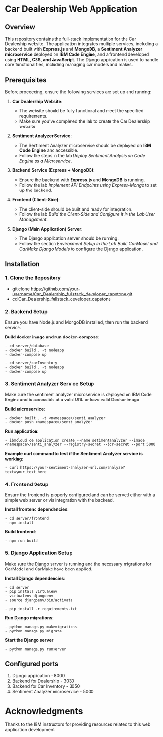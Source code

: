# Car Dealership Web Application

## Overview
This repository contains the full-stack implementation for the Car Dealership website. The application integrates multiple services, including a backend built with **Express.js** and **MongoDB**, a **Sentiment Analyzer microservice** deployed on **IBM Code Engine**, and a frontend developed using **HTML, CSS, and JavaScript**. The Django application is used to handle core functionalities, including managing car models and makes.

## Prerequisites

Before proceeding, ensure the following services are set up and running:

1. **Car Dealership Website**: 
   - The website should be fully functional and meet the specified requirements.
   - Make sure you’ve completed the lab to create the Car Dealership website.

2. **Sentiment Analyzer Service**:
   - The Sentiment Analyzer microservice should be deployed on **IBM Code Engine** and accessible.
   - Follow the steps in the lab *Deploy Sentiment Analysis on Code Engine as a Microservice*.

3. **Backend Service (Express + MongoDB)**:
   - Ensure the backend with **Express.js** and **MongoDB** is running.
   - Follow the lab *Implement API Endpoints using Express-Mongo* to set up the backend.

4. **Frontend (Client-Side)**:
   - The client-side should be built and ready for integration.
   - Follow the lab *Build the Client-Side and Configure it in the Lab User Management*.

5. **Django (Main Application) Server**:
   - The Django application server should be running.
   - Follow the section *Environment Setup in the Lab Build CarModel and CarMake Django Models* to configure the Django application.


## Installation

### 1. Clone the Repository

- git clone https://github.com/your-username/Car_Dealership_fullstack_developer_capstone.git
- cd Car_Dealership_fullstack_developer_capstone


### 2. Backend Setup
Ensure you have Node.js and MongoDB installed, then run the backend service.

**Build docker image and run docker-compose**:

    - cd server/database
    - docker build . -t nodeapp
    - docker-compose up

    - cd server/carInventory
    - docker build . -t nodeapp
    - docker-compose up

### 3. Sentiment Analyzer Service Setup
Make sure the sentiment analyzer microservice is deployed on IBM Code Engine and is accessible at a valid URL or have valid Docker image

**Build microservice**:

    - docker built . -t <namespace>/senti_analyzer
    - docker push <namespace>/senti_analyzer

**Run application**:

    - ibmcloud ce application create --name setimentanalyzer --image <namespace>/senti_analyzer --registry-secret --icr-secret --port 5000

**Example curl command to test if the Sentiment Analyzer service is working**:

    - curl https://your-sentiment-analyzer-url.com/analyze?text=your_text_here


### 4. Frontend Setup
Ensure the frontend is properly configured and can be served either with a simple web server or via integration with the backend.

**Install frontend dependencies**:

    - cd server/frontend
    - npm install

**Build frontend**:

    - npm run build


### 5. Django Application Setup
Make sure the Django server is running and the necessary migrations for CarModel and CarMake have been applied.

**Install Django dependencies**:

    - cd server
    - pip install virtualenv
    - virtualenv djangoenv
    - source djangoenv/bin/activate

    - pip install -r requirements.txt

**Run Django migrations**:

    - python manage.py makemigrations
    - python manage.py migrate

**Start the Django server**:

    - python manage.py runserver


## Configured ports
1. Django application - 8000
2. Backend for Dealership - 3030
3. Backend for Car Inventory - 3050
4. Sentiment Analyzer microservice - 5000


# Acknowledgments
Thanks to the IBM instructors for providing resources related to this web application development.
